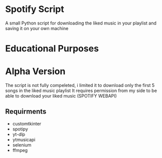 # Spotify Script
A small Python script for downloading the liked music in your playlist and saving it on your own machine


# Educational Purposes


# Alpha Version
The script is not fully compeleted, i limited it to download only the first 5 songs in the liked music playlist
It requires permission from my side to be able to download your liked music (SPOTIFY WEBAPI)



## Requirments
* customtkinter
* spotipy
* yt-dlp
* ytmusicapi
* selenium
* ffmpeg
